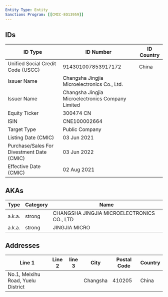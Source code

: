 ```yaml
---
Entity Type: Entity
Sanctions Program: [[CMIC-EO13959]]
---
```


## IDs
| ID Type | ID Number | ID Country |
|---------|-----------|------------|
| Unified Social Credit Code (USCC) | 914301007853917172 | China |
| Issuer Name | Changsha Jingjia Microelectronics Co., Ltd. |  |
| Issuer Name | Changsha Jingjia Microelectronics Company Limited |  |
| Equity Ticker | 300474 CN |  |
| ISIN | CNE100002664 |  |
| Target Type | Public Company |  |
| Listing Date (CMIC) | 03 Jun 2021 |  |
| Purchase/Sales For Divestment Date (CMIC) | 03 Jun 2022 |  |
| Effective Date (CMIC) | 02 Aug 2021 |  |


## AKAs
| Type | Category | Name      | 
|------|----------|-----------|
| a.k.a. | strong | CHANGSHA JINGJIA MICROELECTRONICS CO., LTD |
| a.k.a. | strong | JINGJIA MICRO |


## Addresses
| Line 1 | Line 2 | line 3 | City | Postal Code| Country | 
|--------|--------|--------|------|------------|---------|
| No.1, Meixihu Road, Yuelu District |  |  | Changsha | 410205 | China |

